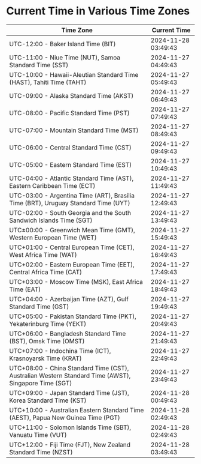 # Current Time in Various Time Zones

| Time Zone | Current Time |
|-----------|--------------|
| UTC-12:00 - Baker Island Time (BIT) | 2024-11-28 03:49:43 |
| UTC-11:00 - Niue Time (NUT), Samoa Standard Time (SST) | 2024-11-27 04:49:43 |
| UTC-10:00 - Hawaii-Aleutian Standard Time (HAST), Tahiti Time (TAHT) | 2024-11-27 05:49:43 |
| UTC-09:00 - Alaska Standard Time (AKST) | 2024-11-27 06:49:43 |
| UTC-08:00 - Pacific Standard Time (PST) | 2024-11-27 07:49:43 |
| UTC-07:00 - Mountain Standard Time (MST) | 2024-11-27 08:49:43 |
| UTC-06:00 - Central Standard Time (CST) | 2024-11-27 09:49:43 |
| UTC-05:00 - Eastern Standard Time (EST) | 2024-11-27 10:49:43 |
| UTC-04:00 - Atlantic Standard Time (AST), Eastern Caribbean Time (ECT) | 2024-11-27 11:49:43 |
| UTC-03:00 - Argentina Time (ART), Brasília Time (BRT), Uruguay Standard Time (UYT) | 2024-11-27 12:49:43 |
| UTC-02:00 - South Georgia and the South Sandwich Islands Time (SGT) | 2024-11-27 13:49:43 |
| UTC±00:00 - Greenwich Mean Time (GMT), Western European Time (WET) | 2024-11-27 15:49:43 |
| UTC+01:00 - Central European Time (CET), West Africa Time (WAT) | 2024-11-27 16:49:43 |
| UTC+02:00 - Eastern European Time (EET), Central Africa Time (CAT) | 2024-11-27 17:49:43 |
| UTC+03:00 - Moscow Time (MSK), East Africa Time (EAT) | 2024-11-27 18:49:43 |
| UTC+04:00 - Azerbaijan Time (AZT), Gulf Standard Time (GST) | 2024-11-27 19:49:43 |
| UTC+05:00 - Pakistan Standard Time (PKT), Yekaterinburg Time (YEKT) | 2024-11-27 20:49:43 |
| UTC+06:00 - Bangladesh Standard Time (BST), Omsk Time (OMST) | 2024-11-27 21:49:43 |
| UTC+07:00 - Indochina Time (ICT), Krasnoyarsk Time (KRAT) | 2024-11-27 22:49:43 |
| UTC+08:00 - China Standard Time (CST), Australian Western Standard Time (AWST), Singapore Time (SGT) | 2024-11-27 23:49:43 |
| UTC+09:00 - Japan Standard Time (JST), Korea Standard Time (KST) | 2024-11-28 00:49:43 |
| UTC+10:00 - Australian Eastern Standard Time (AEST), Papua New Guinea Time (PGT) | 2024-11-28 02:49:43 |
| UTC+11:00 - Solomon Islands Time (SBT), Vanuatu Time (VUT) | 2024-11-28 02:49:43 |
| UTC+12:00 - Fiji Time (FJT), New Zealand Standard Time (NZST) | 2024-11-28 03:49:43 |
